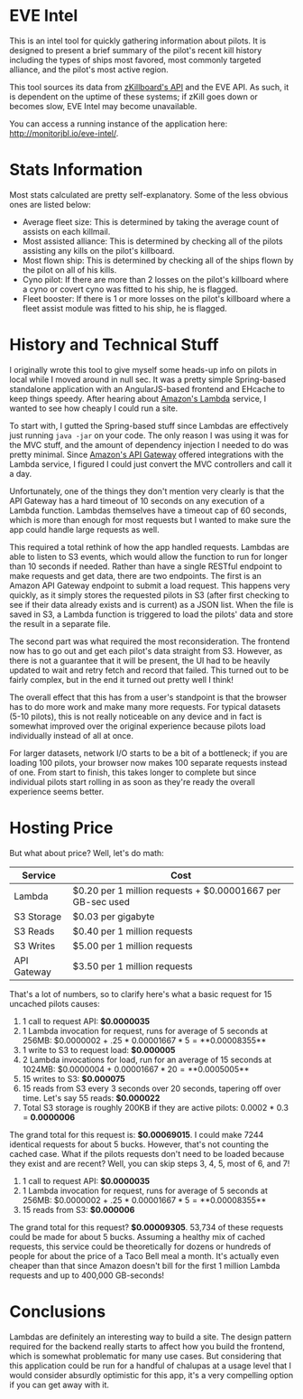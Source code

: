 # EVE Intel

This is an intel tool for quickly gathering information about pilots. It is designed to present a brief summary of the pilot's recent kill history including the types of ships most favored, most commonly targeted alliance, and the pilot's most active region.

This tool sources its data from [zKillboard's API](https://zkillboard.com/) and the EVE API. As such, it is dependent on the uptime of these systems; if zKill goes down or becomes slow, EVE Intel may become unavailable.

You can access a running instance of the application here: http://monitorjbl.io/eve-intel/.

# Stats Information

Most stats calculated are pretty self-explanatory. Some of the less obvious ones are listed below:

* Average fleet size: This is determined by taking the average count of assists on each killmail.
* Most assisted alliance: This is determined by checking all of the pilots assisting any kills on the pilot's killboard.
* Most flown ship: This is determined by checking all of the ships flown by the pilot on all of his kills.
* Cyno pilot: If there are more than 2 losses on the pilot's killboard where a cyno or covert cyno was fitted to his ship, he is flagged.
* Fleet booster: If there is 1 or more losses on the pilot's killboard where a fleet assist module was fitted to his ship, he is flagged.

# History and Technical Stuff

I originally wrote this tool to give myself some heads-up info on pilots in local while I moved around in null sec. It was a pretty simple Spring-based standalone application with an AngularJS-based frontend and EHcache to keep things speedy. After hearing about [Amazon's Lambda](https://aws.amazon.com/lambda/) service, I wanted to see how cheaply I could run a site.

To start with, I gutted the Spring-based stuff since Lambdas are effectively just running `java -jar` on your code. The only reason I was using it was for the MVC stuff, and the amount of dependency injection I needed to do was pretty minimal. Since [Amazon's API Gateway](https://aws.amazon.com/api-gateway/) offered integrations with the Lambda service, I figured I could just convert the MVC controllers and call it a day.

Unfortunately, one of the things they don't mention very clearly is that the API Gateway has a hard timeout of 10 seconds on any execution of a Lambda function. Lambdas themselves have a timeout cap of 60 seconds, which is more than enough for most requests but I wanted to make sure the app could handle large requests as well.

This required a total rethink of how the app handled requests. Lambdas are able to listen to S3 events, which would allow the function to run for longer than 10 seconds if needed. Rather than have a single RESTful endpoint to make requests and get data, there are two endpoints. The first is an Amazon API Gateway endpoint to submit a load request. This happens very quickly, as it simply stores the requested pilots in S3 (after first checking to see if their data already exists and is current) as a JSON list. When the file is saved in S3, a Lambda function is triggered to load the pilots' data and store the result in a separate file.

The second part was what required the most reconsideration. The frontend now has to go out and get each pilot's data straight from S3. However, as there is not a guarantee that it will be present, the UI had to be heavily updated to wait and retry fetch and record that failed. This turned out to be fairly complex, but in the end it turned out pretty well I think!

The overall effect that this has from a user's standpoint is that the browser has to do more work and make many more requests. For typical datasets (5-10 pilots), this is not really noticeable on any device and in fact is somewhat improved over the original experience because pilots load individually instead of all at once. 

For larger datasets, network I/O starts to be a bit of a bottleneck; if you are loading 100 pilots, your browser now makes 100 separate requests instead of one. From start to finish, this takes longer to complete but since individual pilots start rolling in as soon as they're ready the overall experience seems better.

# Hosting Price

But what about price? Well, let's do math:

| Service     | Cost                                                       |
| ------------|------------------------------------------------------------|
| Lambda      | $0.20 per 1 million requests + $0.00001667 per GB-sec used |
| S3 Storage  | $0.03 per gigabyte                                         |
| S3 Reads    | $0.40 per 1 million requests                               |
| S3 Writes   | $5.00 per 1 million requests                               |
| API Gateway | $3.50 per 1 million requests                               |

That's a lot of numbers, so to clarify here's what a basic request for 15 uncached pilots causes:

1. 1 call to request API: **$0.0000035**
2. 1 Lambda invocation for request, runs for average of 5 seconds at 256MB: $0.0000002 + .25 * $0.00001667 * 5 = **$0.00008355**
3. 1 write to S3 to request load: **$0.000005**
4. 2 Lambda invocations for load, run for an average of 15 seconds at 1024MB: $0.0000004 + $0.00001667 * 20 = **$0.0005005**
5. 15 writes to S3: **$0.000075**
6. 15 reads from S3 every 3 seconds over 20 seconds, tapering off over time. Let's say 55 reads: **$0.000022**
7. Total S3 storage is roughly 200KB if they are active pilots: 0.0002 * 0.3 = **0.0000006**

The grand total for this request is: **$0.00069015**. I could make 7244 identical requests for about 5 bucks. However, that's not counting the cached case. What if the pilots requests don't need to be loaded because they exist and are recent? Well, you can skip steps 3, 4, 5, most of 6, and 7!

1. 1 call to request API: **$0.0000035**
2. 1 Lambda invocation for request, runs for average of 5 seconds at 256MB: $0.0000002 + .25 * $0.00001667 * 5 = **$0.00008355**
3. 15 reads from S3: **$0.000006**

The grand total for this request? **$0.00009305**. 53,734 of these requests could be made for about 5 bucks. Assuming a healthy mix of cached requests, this service could be theoretically for dozens or hundreds of people for about the price of a Taco Bell meal a month. It's actually even cheaper than that since Amazon doesn't bill for the first 1 million Lambda requests and up to 400,000 GB-seconds!

# Conclusions

Lambdas are definitely an interesting way to build a site. The design pattern required for the backend really starts to affect how you build the frontend, which is somewhat problematic for many use cases. But considering that this application could be run for a handful of chalupas at a usage level that I would consider absurdly optimistic for this app, it's a very compelling option if you can get away with it.
